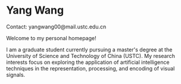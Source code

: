 <!DOCTYPE html>
<html>
<head>
    <meta charset="UTF-8">
</head>
<body>
    <h1>Yang Wang</h1>
    <p>Contact: yangwang00@mail.ustc.edu.cn</p>
    <p>Welcome to my personal homepage!</p>
    <p>I am a graduate student currently pursuing a master's degree at the University of Science and Technology of China (USTC). My research interests focus on exploring the application of artificial intelligence techniques in the representation, processing, and encoding of visual signals.</p>
    
</body>
</html>
